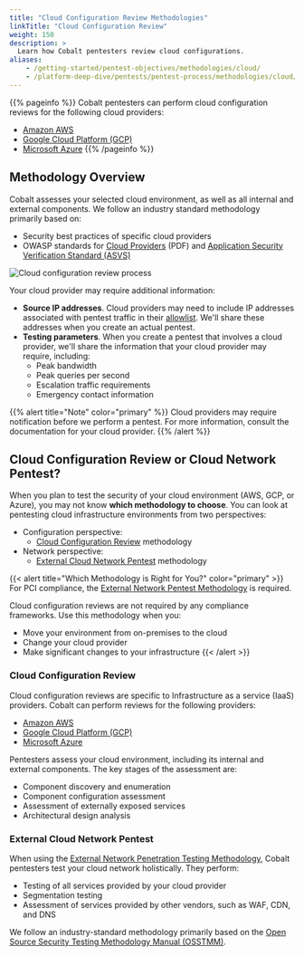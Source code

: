 ```yaml
---
title: "Cloud Configuration Review Methodologies"
linkTitle: "Cloud Configuration Review"
weight: 150
description: >
  Learn how Cobalt pentesters review cloud configurations.
aliases:
    - /getting-started/pentest-objectives/methodologies/cloud/
    - /platform-deep-dive/pentests/pentest-process/methodologies/cloud/
---
```


{{% pageinfo %}}
Cobalt pentesters can perform cloud configuration reviews for the following cloud providers:

- [Amazon AWS](/methodologies/amazon-aws-cloud-configuration/)
- [Google Cloud Platform (GCP)](/methodologies/gcp-cloud-configuration/)
- [Microsoft Azure](/methodologies/azure-cloud-configuration/)
{{% /pageinfo %}}

## Methodology Overview

Cobalt assesses your selected cloud environment, as well as all internal and external components. We follow an industry standard methodology primarily based on:

- Security best practices of specific cloud providers
- OWASP standards for [Cloud Providers](https://owasp.org/www-pdf-archive/Cloud-Top10-Security-Risks.pdf) (PDF) and [Application Security Verification Standard (ASVS)](/getting-started/glossary/#application-security-verification-standard-asvs)

![Cloud configuration review process](/methodologies/cloud-configuration-review-process.png "Cloud configuration review process")

Your cloud provider may require additional information:

- **Source IP addresses**. Cloud providers may need to include IP addresses associated with pentest traffic in their [allowlist](/getting-started/glossary/#allowlist). We'll share these addresses when you create an actual pentest.
- **Testing parameters**. When you create a pentest that involves a cloud provider, we'll share the information that your cloud provider may require, including:
  - Peak bandwidth
  - Peak queries per second
  - Escalation traffic requirements
  - Emergency contact information

{{% alert title="Note" color="primary" %}}
Cloud providers may require notification before we perform a pentest. For more information, consult the documentation for your cloud provider.
{{% /alert %}}

## Cloud Configuration Review or Cloud Network Pentest?

When you plan to test the security of your cloud environment (AWS, GCP, or Azure), you may not know **which methodology to choose**. You can look at pentesting cloud infrastructure environments from two perspectives:

- Configuration perspective:
  - [Cloud Configuration Review](#cloud-configuration-review) methodology
- Network perspective:
  - [External Cloud Network Pentest](#external-cloud-network-pentest) methodology

{{< alert title="Which Methodology is Right for You?" color="primary" >}}
For PCI compliance, the [External Network Pentest Methodology](/methodologies/external-network/) is required.

Cloud configuration reviews are not required by any compliance frameworks. Use this methodology when you:

- Move your environment from on-premises to the cloud
- Change your cloud provider
- Make significant changes to your infrastructure
{{< /alert >}}

### Cloud Configuration Review

Cloud configuration reviews are specific to Infrastructure as a service (IaaS) providers. Cobalt can perform reviews for the following providers:

- [Amazon AWS](/methodologies/amazon-aws-cloud-configuration/)
- [Google Cloud Platform (GCP)](/methodologies/gcp-cloud-configuration/)
- [Microsoft Azure](/methodologies/azure-cloud-configuration/)

Pentesters assess your cloud environment, including its internal and external components. The key stages of the assessment are:

- Component discovery and enumeration
- Component configuration assessment
- Assessment of externally exposed services
- Architectural design analysis

### External Cloud Network Pentest

When using the [External Network Penetration Testing Methodology](/methodologies/external-network/), Cobalt pentesters test your cloud network holistically. They perform:

- Testing of all services provided by your cloud provider
- Segmentation testing
- Assessment of services provided by other vendors, such as WAF, CDN, and DNS

We follow an industry-standard methodology primarily based on the [Open Source Security Testing Methodology Manual (OSSTMM)](https://www.isecom.org/OSSTMM.3.pdf).
